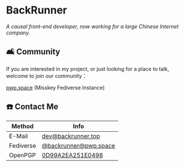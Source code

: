 # BackRunner

_A causal front-end developer, now working for a large Chinese Internet company._

## 🛋️ Community

If you are interested in my project, or just looking for a place to talk, welcome to join our community：

[pwp.space](https://pwp.space) (Misskey Fediverse Instance)

## ☎️ Contact Me

| Method | Info |
| ------ | ---- |
| E-Mail | [dev@backrunner.top](mailto:dev@backrunner.top) |
| Fediverse | [@backrunner@pwp.space](https://pwp.space/@backrunner) |
| OpenPGP | [0D99A2EA251E0498](https://keyserver.ubuntu.com/pks/lookup?search=0D99A2EA251E0498&fingerprint=on&op=index) |
